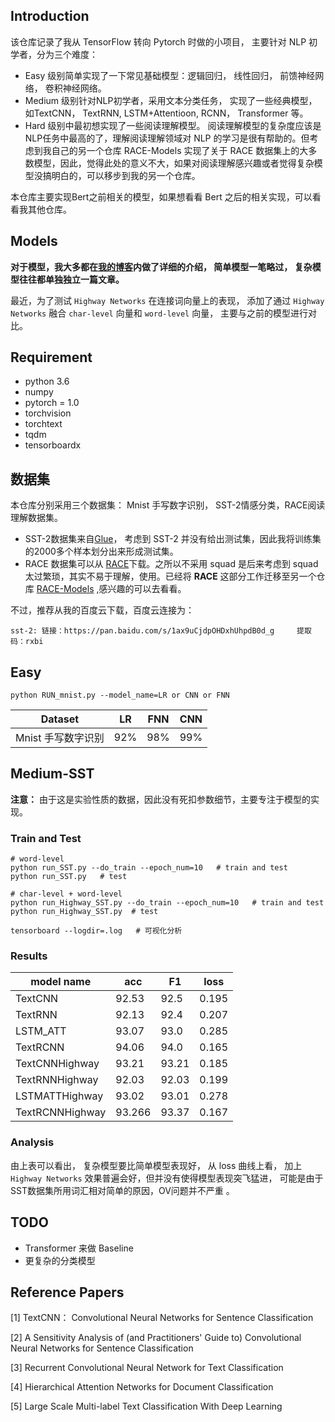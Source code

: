 
## Introduction

该仓库记录了我从 TensorFlow 转向 Pytorch 时做的小项目， 主要针对 NLP 初学者，分为三个难度：

- Easy 级别简单实现了一下常见基础模型：逻辑回归， 线性回归， 前馈神经网络， 卷积神经网络。
- Medium 级别针对NLP初学者，采用文本分类任务， 实现了一些经典模型，如TextCNN， TextRNN, LSTM+Attentioon, RCNN， Transformer 等。
- Hard 级别中最初想实现了一些阅读理解模型。 阅读理解模型的复杂度应该是NLP任务中最高的了，理解阅读理解领域对 NLP 的学习是很有帮助的。但考虑到我自己的另一个仓库 RACE-Models 实现了关于 RACE 数据集上的大多数模型，因此，觉得此处的意义不大，如果对阅读理解感兴趣或者觉得复杂模型没搞明白的，可以移步到我的另一个仓库。

本仓库主要实现Bert之前相关的模型，如果想看看 Bert 之后的相关实现，可以看看我其他仓库。

## Models

**对于模型，我大多都在[我的博客](https://www.zhihu.com/people/songyingxin/posts)内做了详细的介绍， 简单模型一笔略过， 复杂模型往往都单独独立一篇文章。**

最近，为了测试 `Highway Networks` 在连接词向量上的表现， 添加了通过 `Highway Networks` 融合 `char-level` 向量和 `word-level` 向量， 主要与之前的模型进行对比。 

## Requirement

- python 3.6
- numpy
- pytorch = 1.0
- torchvision
- torchtext
- tqdm
- tensorboardx

## 数据集

本仓库分别采用三个数据集： Mnist 手写数字识别， SST-2情感分类，RACE阅读理解数据集。

- SST-2数据集来自[Glue](https://gluebenchmark.com/tasks)， 考虑到 SST-2 并没有给出测试集，因此我将训练集的2000多个样本划分出来形成测试集。
- RACE 数据集可以从 [RACE](http://www.qizhexie.com//data/RACE_leaderboard)下载。之所以不采用 squad 是后来考虑到 squad 太过繁琐，其实不易于理解，使用。已经将 **RACE** 这部分工作迁移至另一个仓库 [RACE-Models](https://github.com/songyingxin/RACE-Models) ,感兴趣的可以去看看。

不过，推荐从我的百度云下载，百度云连接为： 

```
sst-2: 链接：https://pan.baidu.com/s/1ax9uCjdpOHDxhUhpdB0d_g     提取码：rxbi 
```


## Easy

```
python RUN_mnist.py --model_name=LR or CNN or FNN
```

| Dataset            | LR   | FNN  | CNN  |
| ------------------ | ---- | ---- | ---- |
| Mnist 手写数字识别 | 92%  | 98%  | 99%  |

## Medium-SST

**注意：** 由于这是实验性质的数据，因此没有死扣参数细节，主要专注于模型的实现。

### Train and Test

```
# word-level
python run_SST.py --do_train --epoch_num=10   # train and test
python run_SST.py   # test

# char-level + word-level
python run_Highway_SST.py --do_train --epoch_num=10   # train and test
python run_Highway_SST.py  # test

tensorboard --logdir=.log   # 可视化分析
```

### Results

| model name            | acc    | F1    | loss  |
| --------------------- | ------ | ----- | ----- |
| TextCNN               | 92.53 | 92.5 | 0.195 |
| TextRNN               | 92.13 | 92.4 | 0.207 |
| LSTM_ATT              |   93.07     |  93.0    |  0.285     |
| TextRCNN | 94.06 | 94.0 | 0.165 |
| TextCNNHighway | 93.21 | 93.21 | 0.185 |
| TextRNNHighway | 92.03 | 92.03 | 0.199 |
| LSTMATTHighway | 93.02 | 93.01 | 0.278 |
| TextRCNNHighway | 93.266 | 93.37 | 0.167 |
### Analysis

由上表可以看出， 复杂模型要比简单模型表现好， 从 loss 曲线上看， 加上 `Highway Networks` 效果普遍会好，但并没有使得模型表现突飞猛进， 可能是由于SST数据集所用词汇相对简单的原因，OV问题并不严重 。


## TODO

- Transformer 来做 Baseline
- 更复杂的分类模型






## Reference Papers

[1] TextCNN： Convolutional Neural Networks for Sentence Classification

[2] A Sensitivity Analysis of (and Practitioners' Guide to) Convolutional Neural Networks for Sentence Classification

[3] Recurrent Convolutional Neural Network for Text Classification

[4] Hierarchical Attention Networks for Document Classification

[5] Large Scale Multi-label Text Classification With Deep Learning